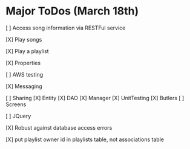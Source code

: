 # Major ToDos (March 18th)

[ ] Access song information via RESTFul service

[X] Play songs

[X] Play a playlist

[X] Properties

[ ] AWS testing

[X] Messaging

[ ] Sharing
    [X] Entity
    [X] DAO
    [X] Manager
    [X] UnitTesting
    [X] Butlers
    [ ] Screens
    
[ ] JQuery

[X] Robust against database access errors

[X] put playlist owner id in playlists table, not associations table